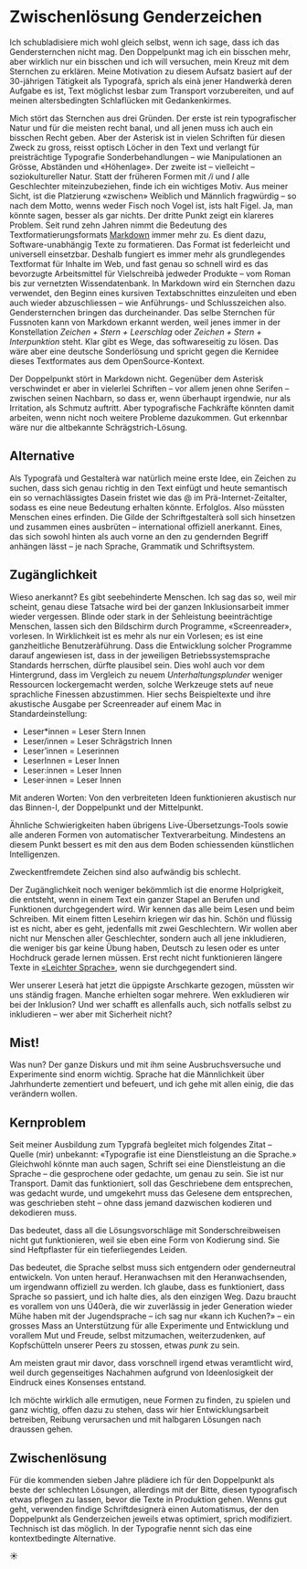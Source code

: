 # Zwischenlösung Genderzeichen

Ich schubladisiere mich wohl gleich selbst, wenn ich sage, dass ich das Gendersternchen nicht mag. Den Doppelpunkt mag ich ein bisschen mehr, aber wirklich nur ein bisschen und ich will versuchen, mein Kreuz mit dem Sternchen zu erklären. Meine Motivation zu diesem Aufsatz basiert auf der 30-jährigen Tätigkeit als Typografà, sprich als einà jener Handwerkà deren Aufgabe es ist, Text möglichst lesbar zum Transport vorzubereiten, und auf meinen altersbedingten Schlaflücken mit Gedankenkirmes.

Mich stört das Sternchen aus drei Gründen. 
Der erste ist rein typografischer Natur und für die meisten recht banal, und all jenen muss ich auch ein bisschen Recht geben. Aber der Asterisk ist in vielen Schriften für diesen Zweck zu gross, reisst optisch Löcher in den Text und verlangt für preisträchtige Typografie Sonderbehandlungen – wie Manipulationen an Grösse, Abständen und «Höhenlage». 
Der zweite ist – vielleicht – soziokultureller Natur. Statt der früheren Formen mit */i* und *I* alle Geschlechter miteinzubeziehen, finde ich ein wichtiges Motiv. Aus meiner Sicht, ist die Platzierung «zwischen» Weiblich und Männlich fragwürdig – so nach dem Motto, wenns weder Fisch noch Vogel ist, ists halt Figel. Ja, man könnte sagen, besser als gar nichts. 
Der dritte Punkt zeigt ein klareres Problem. Seit rund zehn Jahren nimmt die Bedeutung des Textformatierungsformats [Markdown](https://de.wikipedia.org/wiki/Markdown) immer mehr zu. Es dient dazu, Software-unabhängig Texte zu formatieren. Das Format ist federleicht und universell einsetzbar. Deshalb fungiert es immer mehr als grundlegendes Textformat für Inhalte im Web, und fast genau so schnell wird es das bevorzugte Arbeitsmittel für Vielschreibà jedweder Produkte – vom Roman bis zur vernetzten Wissendatenbank. In Markdown wird ein Sternchen dazu verwendet, den Beginn eines kursiven Textabschnittes einzuleiten und eben auch wieder abzuschliessen – wie Anführungs- und Schlusszeichen also. Gendersternchen bringen das durcheinander.
Das selbe Sternchen für Fussnoten kann von Markdown erkannt werden, weil jenes immer in der Konstellation *Zeichen + Stern + Leerschlag* oder *Zeichen + Stern + Interpunktion* steht. Klar gibt es Wege, das softwareseitig zu lösen. Das wäre aber eine deutsche Sonderlösung und spricht gegen die Kernidee dieses Textformates aus dem OpenSource-Kontext. 

Der Doppelpunkt stört in Markdown nicht. Gegenüber dem Asterisk verschwindet er aber in vielerlei Schriften – vor allem jenen ohne Serifen – zwischen seinen Nachbarn, so dass er, wenn überhaupt irgendwie, nur als Irritation, als Schmutz auftritt. Aber typografische Fachkräfte könnten damit arbeiten, wenn nicht noch weitere Probleme dazukommen. Gut erkennbar wäre nur die altbekannte Schrägstrich-Lösung.

## Alternative
Als Typografà und Gestalterà war natürlich meine erste Idee, ein Zeichen zu suchen, dass sich genau richtig in den Text einfügt und heute semantisch ein so vernachlässigtes Dasein fristet wie das @ im Prä-Internet-Zeitalter, sodass es eine neue Bedeutung erhalten könnte. Erfolglos. Also müssten Menschen eines erfinden. Die Gilde der Schriftgestalterà soll sich hinsetzen und zusammen eines ausbrüten – international offiziell anerkannt. Eines, das sich sowohl hinten als auch vorne an den zu gendernden Begriff anhängen lässt – je nach Sprache, Grammatik und Schriftsystem. 

## Zugänglichkeit
Wieso anerkannt? Es gibt seebehinderte Menschen. Ich sag das so, weil mir scheint, genau diese Tatsache wird bei der ganzen Inklusionsarbeit immer wieder vergessen. Blinde oder stark in der Sehleistung beeinträchtige Menschen, lassen sich den Bildschirm durch Programme, «Screenreader», vorlesen. In Wirklichkeit ist es mehr als nur ein Vorlesen; es ist eine ganzheitliche Benutzeràführung. Dass die Entwicklung solcher Programme darauf angewiesen ist, dass in der jeweiligen Betriebssystemsprache Standards herrschen, dürfte plausibel sein. Dies wohl auch vor dem Hintergrund, dass im Vergleich zu neuem *Unterhaltungsplunder* weniger Ressourcen lockergemacht werden, solche Werkzeuge stets auf neue sprachliche Finessen abzustimmen. Hier sechs Beispieltexte und ihre akustische Ausgabe per Screenreader auf einem Mac in Standardeinstellung:
- Leser*innen = Leser Stern Innen
- Leser/innen = Leser Schrägstrich Innen
- Leser’innen = Leserinnen
- LeserInnen = Leser Innen
- Leser:innen = Leser Innen
- Leser·innen = Leser Innen

Mit anderen Worten: Von den verbreiteten Ideen funktionieren akustisch nur das Binnen-I, der Doppelpunkt und der Mittelpunkt.

Ähnliche Schwierigkeiten haben übrigens Live-Übersetzungs-Tools sowie alle anderen Formen von automatischer Textverarbeitung. Mindestens an diesem Punkt bessert es mit den aus dem Boden schiessenden künstlichen Intelligenzen.

Zweckentfremdete Zeichen sind also aufwändig bis schlecht.

Der Zugänglichkeit noch weniger bekömmlich ist die enorme Holprigkeit, die entsteht, wenn in einem Text ein ganzer Stapel an Berufen und Funktionen durchgegendert wird. Wir kennen das alle beim Lesen und beim Schreiben. Mit einem fitten Lesehirn kriegen wir das hin. Schön und flüssig ist es nicht, aber es geht, jedenfalls mit zwei Geschlechtern. Wir wollen aber nicht nur Menschen aller Geschlechter, sondern auch all jene inkludieren, die weniger bis gar keine Übung haben, Deutsch zu lesen oder es unter Hochdruck gerade lernen müssen. Erst recht nicht funktionieren längere Texte in [«Leichter Sprache»](https://de.wikipedia.org/wiki/Leichte_Sprache), wenn sie durchgegendert sind. 

Wer unserer Leserà hat jetzt die üppigste Arschkarte gezogen, müssten wir uns ständig fragen. Manche erhielten sogar mehrere. Wen exkludieren wir bei der Inklusion? Und wer schafft es allenfalls auch, sich notfalls selbst zu inkludieren – wer aber mit Sicherheit nicht?  

## Mist!
Was nun? Der ganze Diskurs und mit ihm seine Ausbruchsversuche und Experimente sind enorm wichtig. Sprache hat die Männlichkeit über Jahrhunderte zementiert und befeuert, und ich gehe mit allen einig, die das verändern wollen.

## Kernproblem
Seit meiner Ausbildung zum Typgrafà begleitet mich folgendes Zitat – Quelle (mir) unbekannt: «Typografie ist eine Dienstleistung an die Sprache.» 
Gleichwohl könnte man auch sagen, Schrift sei eine Dienstleistung an die Sprache – die gesprochene oder gedachte, um genau zu sein. Sie ist nur Transport. Damit das funktioniert, soll das Geschriebene dem entsprechen, was gedacht wurde, und umgekehrt muss das Gelesene dem entsprechen, was geschrieben steht – ohne dass jemand dazwischen kodieren und dekodieren muss.

Das bedeutet, dass all die Lösungsvorschläge mit Sonderschreibweisen nicht gut funktionieren, weil sie eben eine Form von Kodierung sind. 
Sie sind Heftpflaster für ein tieferliegendes Leiden.

Das bedeutet, die Sprache selbst muss sich entgendern oder genderneutral entwickeln. Von unten herauf. Heranwachsen mit den Heranwachsenden, um irgendwann offiziell zu werden. Ich glaube, dass es funktioniert, dass Sprache so passiert, und ich halte dies, als den einzigen Weg. Dazu braucht es vorallem von uns Ü40erà, die wir zuverlässig in jeder Generation wieder Mühe haben mit der Jugendsprache – ich sag nur «kann ich Kuchen?» – ein grosses Mass an Unterstützung für alle Experimente und Entwicklung und vorallem Mut und Freude, selbst mitzumachen, weiterzudenken, auf Kopfschütteln unserer Peers zu stossen, etwas *punk* zu sein.

Am meisten graut mir davor, dass vorschnell irgend etwas veramtlicht wird, weil durch gegenseitiges Nachahmen aufgrund von Ideenlosigkeit der Eindruck eines Konsenses entstand.

Ich möchte wirklich alle ermutigen, neue Formen zu finden, zu spielen und ganz wichtig, offen dazu zu stehen, dass wir hier Entwicklungsarbeit betreiben, Reibung verursachen und mit halbgaren Lösungen nach draussen gehen.

## Zwischenlösung
Für die kommenden sieben Jahre plädiere ich für den Doppelpunkt als beste der schlechten Lösungen, allerdings mit der Bitte, diesen typografisch etwas pflegen zu lassen, bevor die Texte in Produktion gehen. 
Wenns gut geht, verwenden findige Schriftdesignerà einen Automatismus, der den Doppelpunkt als Genderzeichen jeweils etwas optimiert, sprich modifiziert. Technisch ist das möglich. In der Typografie nennt sich das eine kontextbedingte Alternative.

☀︎

